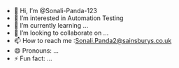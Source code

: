 - 👋 Hi, I’m @Sonali-Panda-123
- 👀 I’m interested in Automation Testing
- 🌱 I’m currently learning ...
- 💞️ I’m looking to collaborate on ...
- 📫 How to reach me :Sonali.Panda2@sainsburys.co.uk
- 😄 Pronouns: ...
- ⚡ Fun fact: ...

<!---
Sonali-Panda-123/Sonali-Panda-123 is a ✨ special ✨ repository because its `README.md` (this file) appears on your GitHub profile.
You can click the Preview link to take a look at your changes.
--->

